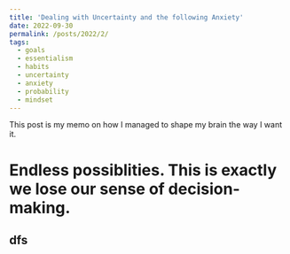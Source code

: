 ```yaml
---
title: 'Dealing with Uncertainty and the following Anxiety'
date: 2022-09-30
permalink: /posts/2022/2/
tags:
  - goals
  - essentialism
  - habits
  - uncertainty
  - anxiety
  - probability
  - mindset
---
```

This post is my memo on how I managed to shape my brain the way I want it.

Endless possiblities. This is exactly we lose our sense of decision-making.
======
dfs
----

